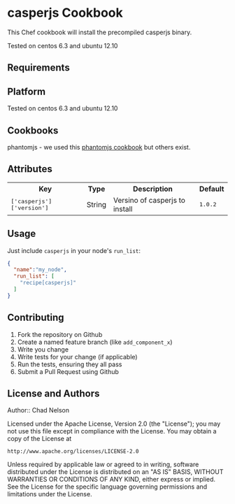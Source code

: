 casperjs Cookbook
=================
This Chef cookbook will install the precompiled casperjs binary. 

Tested on centos 6.3 and ubuntu 12.10

Requirements
------------

## Platform
Tested on centos 6.3 and ubuntu 12.10


## Cookbooks

phantomjs - we used this [phantomjs cookbook](https://github.com/jenkinslaw/phantomjs) but others exist.  


Attributes
----------

<table>
  <tr>
    <th>Key</th>
    <th>Type</th>
    <th>Description</th>
    <th>Default</th>
  </tr>
  <tr>
    <td><tt>['casperjs']['version']</tt></td>
    <td>String</td>
    <td>Versino of casperjs to install</td>
    <td><tt>1.0.2</tt></td>
  </tr>
</table>

Usage
-----

Just include `casperjs` in your node's `run_list`:

```json
{
  "name":"my_node",
  "run_list": [
    "recipe[casperjs]"
  ]
}
```

Contributing
------------

1. Fork the repository on Github
2. Create a named feature branch (like `add_component_x`)
3. Write you change
4. Write tests for your change (if applicable)
5. Run the tests, ensuring they all pass
6. Submit a Pull Request using Github

License and Authors
-------------------
Author:: Chad Nelson


Licensed under the Apache License, Version 2.0 (the "License");
you may not use this file except in compliance with the License.
You may obtain a copy of the License at

    http://www.apache.org/licenses/LICENSE-2.0

Unless required by applicable law or agreed to in writing, software
distributed under the License is distributed on an "AS IS" BASIS,
WITHOUT WARRANTIES OR CONDITIONS OF ANY KIND, either express or implied.
See the License for the specific language governing permissions and
limitations under the License.


